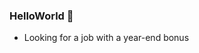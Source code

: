 ### HelloWorld 👋
<!-- <img src="https://github-readme-stats.vercel.app/api?username=Mrliu8023&show_icons=true" alt="logo" height="160" align="right" style="margin: 5px; margin-bottom: 20px;" /> -->
<!-- 
**Mrliu8023/Mrliu8023** is a ✨ _special_ ✨ repository because its `README.md` (this file) appears on your GitHub profile.

Here are some ideas to get you started:

- 🔭 I’m currently working on ...
- 🌱 I’m currently learning ...
- 👯 I’m looking to collaborate on ...
- 🤔 I’m looking for help with ...
- 💬 Ask me about ...
- 📫 How to reach me: ...
- 😄 Pronouns: ...
- ⚡ Fun fact: ...

 -->
- Looking for a job with a year-end bonus
